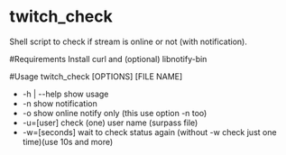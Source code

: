 # twitch_check
Shell script to check if stream is online or not (with notification).

#Requirements
Install curl and (optional) libnotify-bin

#Usage
twitch_check [OPTIONS] [FILE NAME]
*	-h | --help  show usage
*	-n           show notification
*	-o           show online notify only (this use option -n too)
*	-u=[user]    check (one) user name (surpass file)
*	-w=[seconds] wait to check status again (without -w check just one time)(use 10s and more)
